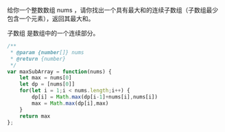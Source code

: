 给你一个整数数组 nums ，请你找出一个具有最大和的连续子数组（子数组最少包含一个元素），返回其最大和。

子数组 是数组中的一个连续部分。
```js
/**
 * @param {number[]} nums
 * @return {number}
 */
var maxSubArray = function(nums) {
    let max = nums[0]
    let dp = [nums[0]]
    for(let i = 1;i < nums.length;i++) {
        dp[i] = Math.max(dp[i-1]+nums[i],nums[i])
        max = Math.max(dp[i],max)
    }
    return max
};
```